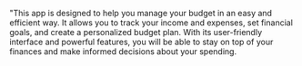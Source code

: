 "This app is designed to help you manage your budget in an easy and efficient way. It allows you to track your income and expenses, set financial goals, and create a personalized budget plan. With its user-friendly interface and powerful features, you will be able to stay on top of your finances and make informed decisions about your spending. 
